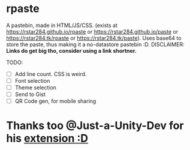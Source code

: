 # rpaste
A pastebin, made in HTML/JS/CSS. (exists at https://rstar284.github.io/rpaste or https://rstar284.github.io/paste or https://rstar284.tk/rpaste or https://rstar284.tk/paste).
Uses base64 to store the paste, thus making it a no-datastore pastebin :D.
DISCLAIMER: **Links do get big tho, consider using a link shortner.**


TODO:
- [ ] Add line count. CSS is weird.
- [ ] Font selection
- [ ] Theme selection
- [ ] Send to Gist
- [ ] QR Code gen, for mobile sharing

# Thanks too @Just-a-Unity-Dev for his [extension :D](https://github.com/Just-a-Unity-Dev/rpaster.git)
